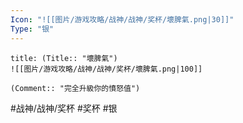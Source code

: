 ```yaml
---
Icon: "![[图片/游戏攻略/战神/战神/奖杯/壞脾氣.png|30]]"
Type: "银"
---
```

```ad-common-silver-trophy
title: (Title:: "壞脾氣")
![[图片/游戏攻略/战神/战神/奖杯/壞脾氣.png|100]]

(Comment:: "完全升級你的憤怒值")
```

#战神/战神/奖杯 #奖杯 #银
